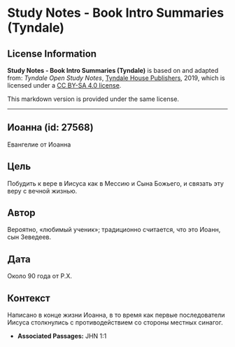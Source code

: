 # Study Notes - Book Intro Summaries (Tyndale)

## License Information

**Study Notes - Book Intro Summaries (Tyndale)** is based on and adapted from: _Tyndale Open Study Notes_, [Tyndale House Publishers](https://tyndaleopenresources.com/), 2019, which is licensed under a [CC BY-SA 4.0 license](https://creativecommons.org/licenses/by-sa/4.0/legalcode.en).

This markdown version is provided under the same license.



--------------------------------

## Иоанна (id: 27568)

Евангелие от Иоанна

Цель
----

Побудить к вере в Иисуса как в Мессию и Сына Божьего, и связать эту веру с вечной жизнью.

Автор
-----

Вероятно, «любимый ученик»; традиционно считается, что это Иоанн, сын Зеведеев.

Дата
----

Около 90 года от Р.Х.

Контекст
--------

Написано в конце жизни Иоанна, в то время как первые последователи Иисуса столкнулись с противодействием со стороны местных синагог.

* **Associated Passages:** JHN 1:1

